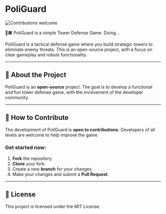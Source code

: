# PoliGuard
![Contributions welcome](https://img.shields.io/badge/contributions-welcome-brightgreen.svg)

🏰🟧 PoliGuard is a simple Tower Defense Game. Doing...

PoliGuard is a tactical defense game where you build strategic towers to eliminate enemy threats. This is an open-source project, with a focus on clear gameplay and robust functionality.

---

## 🎯 About the Project
PoliGuard is an **open-source** project. The goal is to develop a functional and fun tower defense game, with the involvement of the developer community.

---

## 🚀 How to Contribute
The development of PoliGuard is **open to contributions**. Developers of all levels are welcome to help improve the game.

### Get started now:
1. **Fork** the repository.
2. **Clone** your fork.
3. Create a new **branch** for your changes.
4. Make your changes and submit a **Pull Request**.

---

## 📄 License
This project is licensed under the MIT License.
